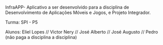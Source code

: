 InfraAPP- Aplicativo a ser desenvolvido para a disciplina de Desenvolvimento de Aplicações Móveis e Jogos, e Projeto Integrador.  

Turma: SPI - P5  

Alunos: 
Eliel Lopes //
Victor Nery  //
José Alberto //
José Augusto  //
Pedro (não paga a disciplina a disciplina) 
